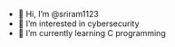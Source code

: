 - 👋 Hi, I’m @sriram1123
- 👀 I’m interested in cybersecurity
- 🌱 I’m currently learning C programming
